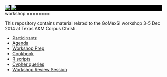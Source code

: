 <div class="container" style="background: black;">
				<a id="tamucc-logo" href="http://www.tamucc.edu/" target="_blank"><img src="http://gomexsi.tamucc.edu/wp-content/themes/gomexsi-wp/img/tamucc-logo.png" /></a>
				<a id="gomexsi-logo" href="http://gomexsi.tamucc.edu/"><img src="http://gomexsi.tamucc.edu/wp-content/themes/gomexsi-wp/img/gomexsi-logo.png" /></a>
			</div>
workshop
========

This repository contains material related to the GoMexSI workshop 3-5 Dec 2014 at Texas A&M Corpus Christi.

* [Participants](../../wiki/participants)
* [Agenda](../../wiki/agenda)
* [Workshop Prep](../../wiki/prep)
* [Cookbook](../../wiki/cookbook)
* [R scripts](../../wiki/R-scripts)
* [Cypher queries](../../wiki/Cypher-queries)
* [Workshop Review Session](../../wiki/Post-workshop-Review)


